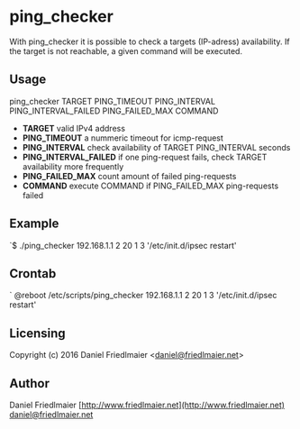 # ping_checker

With ping_checker it is possible to check a targets (IP-adress) availability. If the target is not reachable, a given command will be executed.

Usage
-----
ping_checker TARGET PING_TIMEOUT PING_INTERVAL PING_INTERVAL_FAILED PING_FAILED_MAX COMMAND

- **TARGET**
  valid IPv4 address
- **PING_TIMEOUT**
  a nummeric timeout for icmp-request
- **PING_INTERVAL**
  check availability of TARGET PING_INTERVAL seconds
- **PING_INTERVAL_FAILED**
  if one ping-request fails, check TARGET availability more frequently
- **PING_FAILED_MAX**
  count amount of failed ping-requests
- **COMMAND**
  execute COMMAND if PING_FAILED_MAX ping-requests failed

Example
--------
`$ ./ping_checker 192.168.1.1 2 20 1 3 '/etc/init.d/ipsec restart'

Crontab
-------
` @reboot /etc/scripts/ping_checker 192.168.1.1 2 20 1 3 '/etc/init.d/ipsec restart'



Licensing
---------
Copyright (c) 2016 Daniel Friedlmaier &lt;daniel@friedlmaier.net&gt;

Author
------
Daniel Friedlmaier
[http://www.friedlmaier.net](http://www.friedlmaier.net)
[daniel@friedlmaier.net](mailto:daniel@friedlmaier.net)
